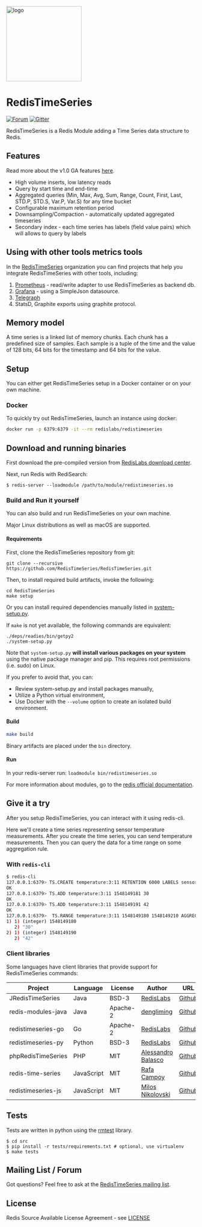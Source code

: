 <img src="images/logo.svg" alt="logo" width="200"/>

# RedisTimeSeries
[![Forum](https://img.shields.io/badge/Forum-RedisTimeSeries-blue)](https://forum.redislabs.com/c/modules/redistimeseries)
[![Gitter](https://badges.gitter.im/RedisLabs/RedisTimeSeries.svg)](https://gitter.im/RedisLabs/RedisTimeSeries?utm_source=badge&utm_medium=badge&utm_campaign=pr-badge)

RedisTimeSeries is a Redis Module adding a Time Series data structure to Redis.

## Features
Read more about the v1.0 GA features [here](https://redislabs.com/blog/redistimeseries-ga-making-4th-dimension-truly-immersive/).

- High volume inserts, low latency reads
- Query by start time and end-time
- Aggregated queries (Min, Max, Avg, Sum, Range, Count, First, Last, STD.P, STD.S, Var.P, Var.S) for any time bucket
- Configurable maximum retention period
- Downsampling/Compaction - automatically updated aggregated timeseries
- Secondary index - each time series has labels (field value pairs) which will allows to query by labels

## Using with other tools metrics tools
In the [RedisTimeSeries](https://github.com/RedisTimeSeries) organization you can
find projects that help you integrate RedisTimeSeries with other tools, including:

1. [Prometheus](https://github.com/RedisTimeSeries/prometheus-redistimeseries-adapter) - read/write adapter to use RedisTimeSeries as backend db.
2. [Grafana](https://github.com/RedisTimeSeries/grafana-redistimeseries) - using a SimpleJson datasource.
3. [Telegraph](https://github.com/RedisTimeSeries/telegraf)
4. StatsD, Graphite exports using graphite protocol.

## Memory model

A time series is a linked list of memory chunks.
Each chunk has a predefined size of samples.
Each sample is a tuple of the time and the value of 128 bits,
64 bits for the timestamp and 64 bits for the value.

## Setup

You can either get RedisTimeSeries setup in a Docker container or on your own machine.

### Docker
To quickly try out RedisTimeSeries, launch an instance using docker:
```sh
docker run -p 6379:6379 -it --rm redislabs/redistimeseries
```

## Download and running binaries

First download the pre-compiled version from [RedisLabs download center](https://redislabs.com/download-center/modules/).

Next, run Redis with RediSearch: 

```
$ redis-server --loadmodule /path/to/module/redistimeseries.so
```

### Build and Run it yourself

You can also build and run RedisTimeSeries on your own machine.

Major Linux distributions as well as macOS are supported.

#### Requirements

First, clone the RedisTimeSeries repository from git:

```
git clone --recursive https://github.com/RedisTimeSeries/RedisTimeSeries.git
```

Then, to install required build artifacts, invoke the following:

```
cd RedisTimeSeries
make setup
```
Or you can install required dependencies manually listed in [system-setup.py](https://github.com/RedisTimeSeries/RedisTimeSeries/blob/master/system-setup.py).

If ```make``` is not yet available, the following commands are equivalent:

```
./deps/readies/bin/getpy2
./system-setup.py
```

Note that ```system-setup.py``` **will install various packages on your system** using the native package manager and pip. This requires root permissions (i.e. sudo) on Linux.

If you prefer to avoid that, you can:

* Review system-setup.py and install packages manually,
* Utilize a Python virtual environment,
* Use Docker with the ```--volume``` option to create an isolated build environment.

#### Build

```bash
make build
```

Binary artifacts are placed under the ```bin``` directory.

#### Run

In your redis-server run: `loadmodule bin/redistimeseries.so`

For more information about modules, go to the [redis official documentation](https://redis.io/topics/modules-intro).

## Give it a try

After you setup RedisTimeSeries, you can interact with it using redis-cli.

Here we'll create a time series representing sensor temperature measurements. 
After you create the time series, you can send temperature measurements.
Then you can query the data for a time range on some aggregation rule.

### With `redis-cli`
```sh
$ redis-cli
127.0.0.1:6379> TS.CREATE temperature:3:11 RETENTION 6000 LABELS sensor_id 2 area_id 32
OK
127.0.0.1:6379> TS.ADD temperature:3:11 1548149181 30
OK
127.0.0.1:6379> TS.ADD temperature:3:11 1548149191 42
OK
127.0.0.1:6379>  TS.RANGE temperature:3:11 1548149180 1548149210 AGGREGATION avg 5
1) 1) (integer) 1548149180
   2) "30"
2) 1) (integer) 1548149190
   2) "42"
```

### Client libraries

Some languages have client libraries that provide support for RedisTimeSeries commands:

| Project | Language | License | Author | URL |
| ------- | -------- | ------- | ------ | --- |
| JRedisTimeSeries | Java | BSD-3 | [RedisLabs](https://redislabs.com/) | [Github](https://github.com/RedisTimeSeries/JRedisTimeSeries/) |
| redis-modules-java | Java | Apache-2 | [dengliming](https://github.com/dengliming) | [Github](https://github.com/dengliming/redis-modules-java) |
| redistimeseries-go | Go | Apache-2 | [RedisLabs](https://redislabs.com/) | [Github](https://github.com/RedisTimeSeries/redistimeseries-go) |
| redistimeseries-py | Python | BSD-3 | [RedisLabs](https://redislabs.com/) | [Github](https://github.com/RedisTimeSeries/redistimeseries-py) |
| phpRedisTimeSeries | PHP | MIT | [Alessandro Balasco](https://github.com/palicao) | [Github](https://github.com/palicao/phpRedisTimeSeries) |
| redis-time-series | JavaScript | MIT | [Rafa Campoy](https://github.com/averias) | [Github](https://github.com/averias/redis-time-series) |
| redistimeseries-js | JavaScript | MIT | [Milos Nikolovski](https://github.com/nikolovskimilos) | [Github](https://github.com/nikolovskimilos/redistimeseries-js) |

## Tests
Tests are written in python using the [rmtest](https://github.com/RedisLabs/rmtest) library.
```
$ cd src
$ pip install -r tests/requirements.txt # optional, use virtualenv
$ make tests
```

## Mailing List / Forum

Got questions? Feel free to ask at the [RedisTimeSeries mailing list](https://forum.redislabs.com/c/modules/redistimeseries).

## License

Redis Source Available License Agreement - see [LICENSE](https://raw.githubusercontent.com/RedisTimeSeries/RedisTimeSeries/master/LICENSE)
